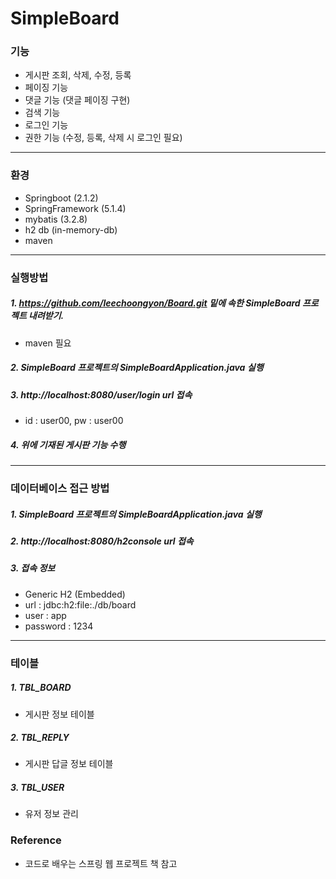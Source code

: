 # SimpleBoard
### 기능
- 게시판 조회, 삭제, 수정, 등록
- 페이징 기능
- 댓글 기능 (댓글 페이징 구현)
- 검색 기능
- 로그인 기능
- 권한 기능 (수정, 등록, 삭제 시 로그인 필요)
--- 
### 환경
- Springboot (2.1.2)
- SpringFramework (5.1.4)
- mybatis (3.2.8)
- h2 db (in-memory-db)
- maven
--- 
### 실행방법
##### 1. https://github.com/leechoongyon/Board.git 밑에 속한 SimpleBoard 프로젝트 내려받기.
* maven 필요 
##### 2. SimpleBoard 프로젝트의 SimpleBoardApplication.java 실행
##### 3. http://localhost:8080/user/login url 접속
* id : user00, pw : user00
##### 4. 위에 기재된 게시판 기능 수행
---
### 데이터베이스 접근 방법
##### 1. SimpleBoard 프로젝트의 SimpleBoardApplication.java 실행
##### 2. http://localhost:8080/h2console url 접속
##### 3. 접속 정보
* Generic H2 (Embedded)
* url : jdbc:h2:file:./db/board
* user : app
* password : 1234
---
### 테이블 
##### 1. TBL_BOARD
* 게시판 정보 테이블
##### 2. TBL_REPLY
* 게시판 답글 정보 테이블
##### 3. TBL_USER
* 유저 정보 관리
### Reference
* 코드로 배우는 스프링 웹 프로젝트 책 참고
